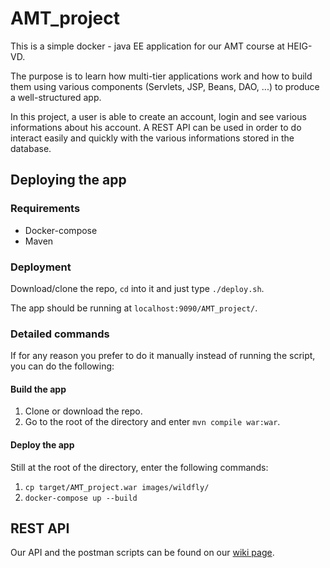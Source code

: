 # AMT_project
This is a simple docker - java EE application for our AMT course at HEIG-VD.

The purpose is to learn how multi-tier applications work and how to build them using various components (Servlets, JSP, Beans, DAO, ...) to produce a well-structured app.

In this project, a user is able to create an account, login and see various informations about his account. A REST API can be used in order to do interact easily and quickly with the various informations stored in the database.

## Deploying the app

### Requirements
- Docker-compose
- Maven

### Deployment

Download/clone the repo, `cd` into it and just type `./deploy.sh`.

The app should be running at `localhost:9090/AMT_project/`.

### Detailed commands

If for any reason you prefer to do it manually instead of running the script, you can do the following:

#### Build the app
1. Clone or download the repo.
2. Go to the root of the directory and enter `mvn compile war:war`.

#### Deploy the app
Still at the root of the directory, enter the following commands:

1. `cp target/AMT_project.war images/wildfly/`
2. `docker-compose up --build`

## REST API

Our API and the postman scripts can be found on our [wiki page](https://github.com/BenjaminSchubert/AMT_project/wiki/REST-API).
